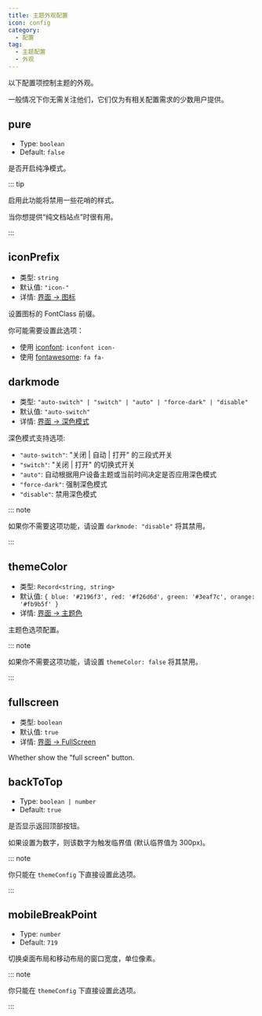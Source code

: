 ```yaml
---
title: 主题外观配置
icon: config
category:
  - 配置
tag:
  - 主题配置
  - 外观
---
```


以下配置项控制主题的外观。

一般情况下你无需关注他们，它们仅为有相关配置需求的少数用户提供。

## pure

- Type: `boolean`
- Default: `false`

是否开启纯净模式。

::: tip

启用此功能将禁用一些花哨的样式。

当你想提供“纯文档站点”时很有用。

:::

## iconPrefix

- 类型: `string`
- 默认值: `"icon-"`
- 详情: [界面 → 图标](../../guide/interface/icon.md)

设置图标的 FontClass 前缀。

你可能需要设置此选项：

- 使用 [iconfont](../../guide/interface/icon.md#iconfont): `iconfont icon-`
- 使用 [fontawesome](../../guide/interface/icon.md#fontawesome): `fa fa-`

## darkmode <Badge text="默认启用" />

- 类型: `"auto-switch" | "switch" | "auto" | "force-dark" | "disable"`
- 默认值: `"auto-switch"`
- 详情: [界面 → 深色模式](../../guide/interface/darkmode.md)

深色模式支持选项:

- `"auto-switch"`: "关闭 | 自动 | 打开" 的三段式开关
- `"switch"`: "关闭 | 打开" 的切换式开关
- `"auto"`: 自动根据用户设备主题或当前时间决定是否应用深色模式
- `"force-dark"`: 强制深色模式
- `"disable"`: 禁用深色模式

::: note

如果你不需要这项功能，请设置 `darkmode: "disable"` 将其禁用。

:::

## themeColor <Badge text="默认启用" />

- 类型: `Record<string, string>`
- 默认值: `{ blue: '#2196f3', red: '#f26d6d', green: '#3eaf7c', orange: '#fb9b5f' }`
- 详情: [界面 → 主题色](../../guide/interface/theme-color.md)

主题色选项配置。

::: note

如果你不需要这项功能，请设置 `themeColor: false` 将其禁用。

:::

## fullscreen

- 类型: `boolean`
- 默认值: `true`
- 详情: [界面 → FullScreen](../../guide/interface/others.md#全屏按钮)

Whether show the "full screen" button.

## backToTop <Badge text="仅限 Root" type="warning" />

- Type: `boolean | number`
- Default: `true`

是否显示返回顶部按钮。

如果设置为数字，则该数字为触发临界值 (默认临界值为 300px)。

::: note

你只能在 `themeConfig` 下直接设置此选项。

:::

## mobileBreakPoint <Badge text="仅限 Root" type="warning" />

- Type: `number`
- Default: `719`

切换桌面布局和移动布局的窗口宽度，单位像素。

::: note

你只能在 `themeConfig` 下直接设置此选项。

:::
